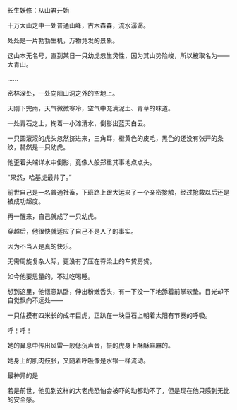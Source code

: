 长生妖修：从山君开始

十万大山之中一处普通山峰，古木森森，流水潺潺。

处处是一片勃勃生机，万物竞发的景象。

这山本无名号，直到某日一只幼虎忽生灵性，因为其山势险峻，所以被取名为——大青山。

......

密林深处，一处向阳山洞之外的空地上。

天刚下完雨，天气微微寒冷，空气中充满泥土、青草的味道。

一处青石之上，掬着一小滩清水，倒影出蓝天白云。

一只圆滚滚的虎头忽然挤进来，三角耳，橙黄色的皮毛，黑色的还没有张开的条纹，赫然是一只幼虎。

他歪着头端详水中倒影，竟像人般郑重其事地点点头。

“果然，哈基虎最帅了。”

前世自己是一名普通社畜，下班路上跟大运来了一个亲密接触，经过抢救以后还是被成功超度。

再一醒来，自己就成了一只幼虎。

穿越后，他很快就适应了自己不是人了的事实。

因为不当人是真的快乐。

无需周旋复杂人际，更没有了压在脊梁上的车贷房贷。

如今他要思量的，不过吃喝睡。

想到这里，他惬意趴卧，伸出粉嫩舌头，有一下没一下地舔着前掌软垫。目光却不自觉飘向不远处——

一只估摸有四米长的成年巨虎，正趴在一块巨石上朝着太阳有节奏的呼吸。

呼！呼！

她的鼻息中传出风雷一般低沉声音，振的虎身上酥酥麻麻的。

她身上的肌肉鼓胀，又随着呼吸像是水银一样流动。

最神异的是

若是前世，他见到这样的大老虎恐怕会被吓的动都动不了，但是现在他只感到无比的安全感。













